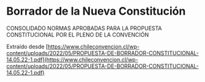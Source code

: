 # Borrador de la Nueva Constitución

CONSOLIDADO NORMAS APROBADAS PARA LA PROPUESTA CONSTITUCIONAL POR EL PLENO DE LA CONVENCIÓN

Extraído desde [https://www.chileconvencion.cl/wp-content/uploads/2022/05/PROPUESTA-DE-BORRADOR-CONSTITUCIONAL-14.05.22-1.pdf](https://www.chileconvencion.cl/wp-content/uploads/2022/05/PROPUESTA-DE-BORRADOR-CONSTITUCIONAL-14.05.22-1.pdf)
